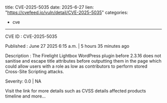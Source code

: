  
title: CVE-2025-5035
date: 2025-6-27
lien: "https://cvefeed.io/vuln/detail/CVE-2025-5035"
categories:
  - cve
---

CVE ID : CVE-2025-5035

Published :  June 27
2025
6:15 a.m. | 5 hours
35 minutes ago

Description : The Firelight Lightbox WordPress plugin before 2.3.16 does not sanitise and escape title attributes before outputting them in the page
which could allow users with a role as low as contributors to perform stored Cross-Site Scripting attacks.

Severity: 0.0 | NA

Visit the link for more details
such as CVSS details
affected products
timeline
and more...
